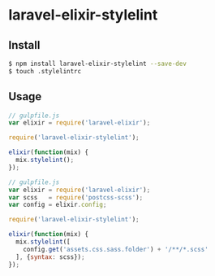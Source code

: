 # laravel-elixir-stylelint

## Install

```sh
$ npm install laravel-elixir-stylelint --save-dev
$ touch .stylelintrc
```

## Usage

```javascript
// gulpfile.js
var elixir = require('laravel-elixir');

require('laravel-elixir-stylelint');

elixir(function(mix) {
  mix.stylelint();
});
```

```javascript
// gulpfile.js
var elixir = require('laravel-elixir');
var scss   = require('postcss-scss');
var config = elixir.config;

require('laravel-elixir-stylelint');

elixir(function(mix) {
  mix.stylelint([
    config.get('assets.css.sass.folder') + '/**/*.scss'
  ], {syntax: scss});
});
```
